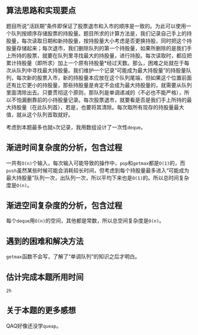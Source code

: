 ## 算法思路和实现要点
题目所说“活跃期”条件即保证了股票退市和入市的顺序是一致的。为此可以使用一个队列按顺序存储股票的持股量。题目所求的计算方法是，我们记录自己手上的持股量，每次读取日期和新持股量，按持股量大小考虑是否更换持股，同时把这个持股量存储起来；每次退市，我们删除队列的第一个持股量，如果所删除的是我们手上所持的股票，就要在队列里寻找最大的持股量，进行持股。每次读取时，都应把累计持股量（即所求）加上一个原有持股量*经过天数。那么，困难之处就在于每次从队列中寻找最大持股量。我们维护一个记录“可能成为最大持股量”的持股量队列，每次新的股票入市，新的持股量本应放在这个队列尾端，但如果这个位置前面还有比它更小的持股量，那些持股量是肯定不会成为最大持股量的，就需要从队列里面清除出去。只要贯彻这个原则，那队列是单调递减的（不必也不能严格），所以不怕漏删靠前的小持股量记录。每次股票退市，就要看是否是我们手上所持的最大持股量（在此队列首），若是，也要将其清除。每次取所有现存的持股量最大值，就从这个队列首取就好。

考虑到本题最多也就`n`次记录，我用数组设计了一次性`deque`。
## 渐进时间复杂度的分析，包含过程
一共有`O(n)`个输入，每次输入可能导致的操作中，`pop`和`getmax`都是`O(1)`的，而`push`虽然某些时候可能会消耗较长时间，但考虑到每个持股量最多进入“可能成为最大持股量”队列一次，出队列一次，所以平均下来也是`O(1)`的。所以总时间复杂度是`O(n)`。
## 渐进空间复杂度的分析，包含过程
每个`deque`用`O(n)`的空间，其他都是常数，所以总空间复杂度是`O(n)`。
## 遇到的困难和解决方法
`getmax`函数不会写，了解了“单调队列”的知识之后才明白。
## 估计完成本题所用时间 
`2h`
## 关于本题的更多感想
QAQ好像还没学`queap`。